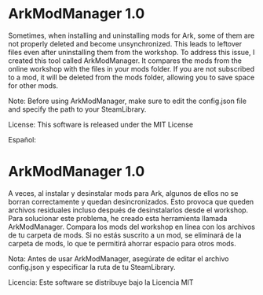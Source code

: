 # ArkModManager 1.0

Sometimes, when installing and uninstalling mods for Ark, some of them are not properly deleted and become unsynchronized. This leads to leftover files even after uninstalling them from the workshop. To address this issue, I created this tool called ArkModManager. It compares the mods from the online workshop with the files in your mods folder. If you are not subscribed to a mod, it will be deleted from the mods folder, allowing you to save space for other mods.

Note: Before using ArkModManager, make sure to edit the config.json file and specify the path to your SteamLibrary. 

License: This software is released under the MIT License

Español:

# ArkModManager 1.0
A veces, al instalar y desinstalar mods para Ark, algunos de ellos no se borran correctamente y quedan desincronizados. Esto provoca que queden archivos residuales incluso después de desinstalarlos desde el workshop. Para solucionar este problema, he creado esta herramienta llamada ArkModManager. Compara los mods del workshop en línea con los archivos de tu carpeta de mods. Si no estás suscrito a un mod, se eliminará de la carpeta de mods, lo que te permitirá ahorrar espacio para otros mods.

Nota: Antes de usar ArkModManager, asegúrate de editar el archivo config.json y especificar la ruta de tu SteamLibrary.

Licencia: Este software se distribuye bajo la Licencia MIT
